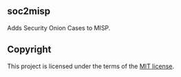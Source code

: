 ## soc2misp
Adds Security Onion Cases to MISP.

## Copyright
This project is licensed under the terms of the [MIT license](/LICENSE). 
